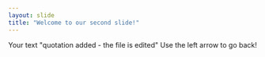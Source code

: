 ```yaml
---
layout: slide
title: "Welcome to our second slide!"
---
```

Your text "quotation added - the file is edited"
Use the left arrow to go back!
